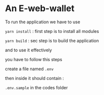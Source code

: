 # An E-web-wallet

To run the application we have to use 

``yarn install`` : first step is to install all modules

``yarn build`` : sec step is to build the application

and to use it effectively  <br />

you have to follow this steps

create a file named ``.env``

then inside it should contain : 

``.env.sample`` in the codes folder